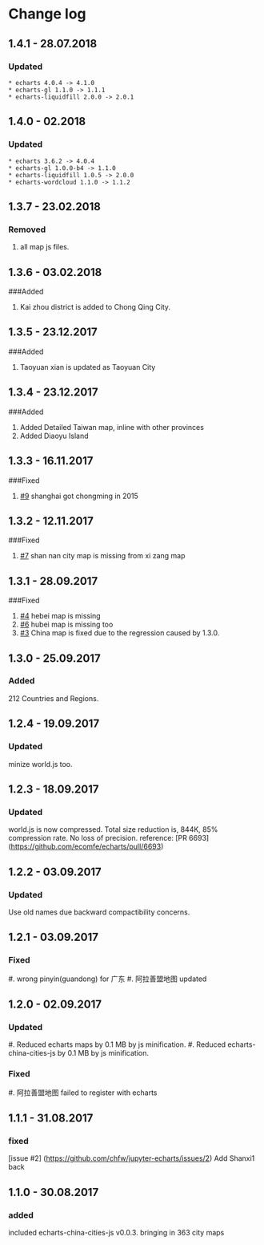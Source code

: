 # Change log

## 1.4.1 - 28.07.2018

### Updated

    * echarts 4.0.4 -> 4.1.0
    * echarts-gl 1.1.0 -> 1.1.1
    * echarts-liquidfill 2.0.0 -> 2.0.1

## 1.4.0 - 02.2018 

### Updated
    * echarts 3.6.2 -> 4.0.4
    * echarts-gl 1.0.0-b4 -> 1.1.0
    * echarts-liquidfill 1.0.5 -> 2.0.0
    * echarts-wordcloud 1.1.0 -> 1.1.2

## 1.3.7 - 23.02.2018

### Removed
1. all map js files.

## 1.3.6 - 03.02.2018

###Added

1. Kai zhou district is added to Chong Qing City.

## 1.3.5 - 23.12.2017

###Added

1. Taoyuan xian is updated as Taoyuan City


## 1.3.4 - 23.12.2017

###Added

1. Added Detailed Taiwan map, inline with other provinces
2. Added Diaoyu Island

## 1.3.3 - 16.11.2017

###Fixed

1. [#9](https://github.com/chfw/jupyter-echarts/issues/9) shanghai got chongming in 2015

## 1.3.2 - 12.11.2017

###Fixed

1. [#7](https://github.com/chfw/jupyter-echarts/issues/7) shan nan city map is missing from xi zang map

## 1.3.1 - 28.09.2017

###Fixed

1. [#4](https://github.com/chfw/jupyter-echarts/issues/4) hebei map is missing
1. [#6](https://github.com/chfw/jupyter-echarts/issues/6) hubei map is missing too
1. [#3](https://github.com/chfw/jupyter-echarts/issues/3) China map is fixed due to
   the regression caused by 1.3.0.

## 1.3.0 - 25.09.2017

### Added

212 Countries and Regions.

## 1.2.4 - 19.09.2017

### Updated

minize world.js too.

## 1.2.3 - 18.09.2017

### Updated

world.js is now compressed. Total size reduction is, 844K, 85% compression rate.
No loss of precision. reference: [PR 6693] (https://github.com/ecomfe/echarts/pull/6693)

## 1.2.2 - 03.09.2017

### Updated

Use old names due backward compactibility concerns.

## 1.2.1 - 03.09.2017

### Fixed

#. wrong pinyin(guandong) for 广东
#. 阿拉善盟地图 updated

## 1.2.0 - 02.09.2017

### Updated

#. Reduced echarts maps by 0.1 MB by js minification.
#. Reduced echarts-china-cities-js by 0.1 MB by js minification.

### Fixed

#. 阿拉善盟地图 failed to register with echarts

## 1.1.1 - 31.08.2017

### fixed

[issue #2] (https://github.com/chfw/jupyter-echarts/issues/2) Add Shanxi1 back

## 1.1.0 - 30.08.2017

### added

included echarts-china-cities-js v0.0.3. bringing in 363 city maps


